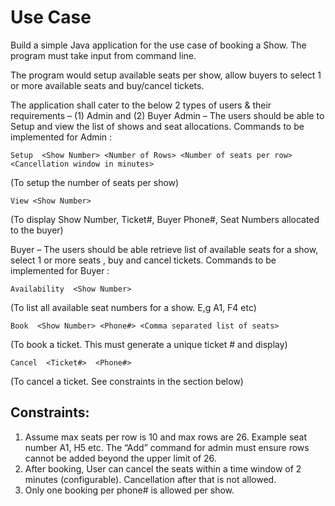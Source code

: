 # Use Case

Build a simple Java application for the use case of booking a Show. The program must take input from command line.

The program would setup available seats per show, allow buyers to select 1 or more available seats and buy/cancel tickets.

The application shall cater to the below 2 types of users & their requirements – (1) Admin and (2) Buyer
Admin – The users should be able to Setup and view the list of shows and seat allocations.
Commands to be implemented for Admin :

`Setup  <Show Number> <Number of Rows> <Number of seats per row>  <Cancellation window in minutes>`  

(To setup the number of seats per show)

`View <Show Number>  `  

(To display Show Number, Ticket#, Buyer Phone#, Seat Numbers allocated to the buyer)

Buyer – The users should be able retrieve list of available seats for a show, select 1 or more seats , buy and cancel tickets.
Commands to be implemented for Buyer :

`Availability  <Show Number>`   

(To list all available seat numbers for a show. E,g A1, F4 etc)

`Book  <Show Number> <Phone#> <Comma separated list of seats>` 

(To book a ticket. This must generate a unique ticket # and display)

`Cancel  <Ticket#>  <Phone#>`

(To cancel a ticket. See constraints in the section below)

## Constraints:

1. Assume max seats per row is 10 and max rows are 26. Example seat number A1,  H5 etc. The “Add” command for admin must ensure rows cannot be added beyond the upper limit of 26.
2. After booking, User can cancel the seats within a time window of 2 minutes (configurable).   Cancellation after that is not allowed.
3. Only one booking per phone# is allowed per show.